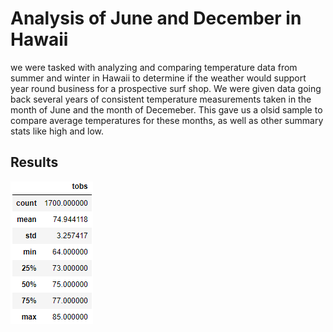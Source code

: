 # Analysis of June and December in Hawaii

we were tasked with analyzing and comparing temperature data from summer and winter in Hawaii to determine if the weather would support year round business for a prospective surf shop. We were given data going back several years of consistent temperature measurements taken in the month of June and the month of Decemeber. This gave us a olsid sample to compare average temperatures for these months, as well as other summary stats like high and low.

## Results

<img src="https://github.com/coryknuth/surfs_up/blob/68a36d1cc08a67d427966e47ee863a551f1f2b4b/June_Summary.png"/>
